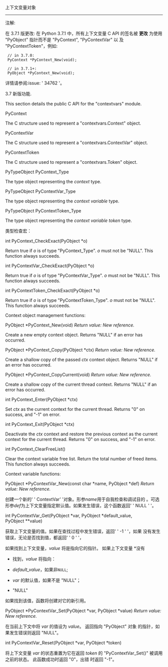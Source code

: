 上下文变量对象
**************

注解:

  在 3.7.1 版更改: 在 Python 3.7.1 中，所有上下文变量 C API 的签名被
  **更改** 为使用 "PyObject" 指针而不是 "PyContext", "PyContextVar" 以
  及 "PyContextToken"，例如:

     // in 3.7.0:
     PyContext *PyContext_New(void);

     // in 3.7.1+:
     PyObject *PyContext_New(void);

  详情请参阅:issue: ' 34762 '。

3.7 新版功能.

This section details the public C API for the "contextvars" module.

PyContext

   The C structure used to represent a "contextvars.Context" object.

PyContextVar

   The C structure used to represent a "contextvars.ContextVar"
   object.

PyContextToken

   The C structure used to represent a "contextvars.Token" object.

PyTypeObject PyContext_Type

   The type object representing the *context* type.

PyTypeObject PyContextVar_Type

   The type object representing the *context variable* type.

PyTypeObject PyContextToken_Type

   The type object representing the *context variable token* type.

类型检查宏：

int PyContext_CheckExact(PyObject *o)

   Return true if *o* is of type "PyContext_Type". *o* must not be
   "NULL".  This function always succeeds.

int PyContextVar_CheckExact(PyObject *o)

   Return true if *o* is of type "PyContextVar_Type". *o* must not be
   "NULL".  This function always succeeds.

int PyContextToken_CheckExact(PyObject *o)

   Return true if *o* is of type "PyContextToken_Type". *o* must not
   be "NULL".  This function always succeeds.

Context object management functions:

PyObject *PyContext_New(void)
    *Return value: New reference.*

   Create a new empty context object.  Returns "NULL" if an error has
   occurred.

PyObject *PyContext_Copy(PyObject *ctx)
    *Return value: New reference.*

   Create a shallow copy of the passed *ctx* context object. Returns
   "NULL" if an error has occurred.

PyObject *PyContext_CopyCurrent(void)
    *Return value: New reference.*

   Create a shallow copy of the current thread context. Returns "NULL"
   if an error has occurred.

int PyContext_Enter(PyObject *ctx)

   Set *ctx* as the current context for the current thread. Returns
   "0" on success, and "-1" on error.

int PyContext_Exit(PyObject *ctx)

   Deactivate the *ctx* context and restore the previous context as
   the current context for the current thread.  Returns "0" on
   success, and "-1" on error.

int PyContext_ClearFreeList()

   Clear the context variable free list. Return the total number of
   freed items.  This function always succeeds.

Context variable functions:

PyObject *PyContextVar_New(const char *name, PyObject *def)
    *Return value: New reference.*

   创建一个新的' ' ContextVar' '对象。形参*name*用于自我检查和调试目的
   。可选形参*def*为上下文变量指定默认值。如果发生错误，这个函数返回'
   ' NULL ' '。

int PyContextVar_Get(PyObject *var, PyObject *default_value, PyObject **value)

   获取上下文变量的值。如果在查找过程中发生错误，返回' ' -1 ' '，如果
   没有发生错误，无论是否找到值，都返回' ' 0 ' '，

   如果找到上下文变量，*value* 将是指向它的指针。 如果上下文变量 *没有
   * 找到，*value* 将指向：

   * *default_value*，如果非``NULL``;

   * *var* 的默认值，如果不是 "NULL"；

   * "NULL"

   如果找到该值，函数将创建对它的新引用。

PyObject *PyContextVar_Set(PyObject *var, PyObject *value)
    *Return value: New reference.*

   在当前上下文中将 *var* 的值设为 *value*。 返回指向 "PyObject" 对象
   的指针，如果发生错误则返回 "NULL"。

int PyContextVar_Reset(PyObject *var, PyObject *token)

   将上下文变量 *var* 的状态重置为它在返回 *token* 的
   "PyContextVar_Set()" 被调用之前的状态。 此函数成功时返回 "0"，出错
   时返回 "-1"。
